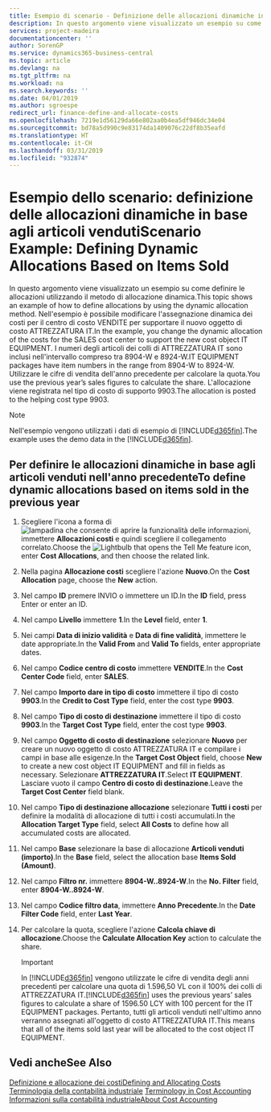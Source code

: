 ```yaml
---
title: Esempio di scenario - Definizione delle allocazioni dinamiche in base agli articoli venduti | Documenti Microsoft
description: In questo argomento viene visualizzato un esempio su come definire le allocazioni utilizzando il metodo di allocazione dinamica.
services: project-madeira
documentationcenter: ''
author: SorenGP
ms.service: dynamics365-business-central
ms.topic: article
ms.devlang: na
ms.tgt_pltfrm: na
ms.workload: na
ms.search.keywords: ''
ms.date: 04/01/2019
ms.author: sgroespe
redirect_url: finance-define-and-allocate-costs
ms.openlocfilehash: 7219e1d56129da66e802aa0b4ea5df946dc34e04
ms.sourcegitcommit: bd78a5d990c9e83174da1409076c22df8b35eafd
ms.translationtype: HT
ms.contentlocale: it-CH
ms.lasthandoff: 03/31/2019
ms.locfileid: "932874"
---
```

# <a name="scenario-example-defining-dynamic-allocations-based-on-items-sold"></a><span data-ttu-id="e5dee-103">Esempio dello scenario: definizione delle allocazioni dinamiche in base agli articoli venduti</span><span class="sxs-lookup"><span data-stu-id="e5dee-103">Scenario Example: Defining Dynamic Allocations Based on Items Sold</span></span>
<span data-ttu-id="e5dee-104">In questo argomento viene visualizzato un esempio su come definire le allocazioni utilizzando il metodo di allocazione dinamica.</span><span class="sxs-lookup"><span data-stu-id="e5dee-104">This topic shows an example of how to define allocations by using the dynamic allocation method.</span></span> <span data-ttu-id="e5dee-105">Nell'esempio è possibile modificare l'assegnazione dinamica dei costi per il centro di costo VENDITE per supportare il nuovo oggetto di costo ATTREZZATURA IT.</span><span class="sxs-lookup"><span data-stu-id="e5dee-105">In the example, you change the dynamic allocation of the costs for the SALES cost center to support the new cost object IT EQUIPMENT.</span></span> <span data-ttu-id="e5dee-106">I numeri degli articoli dei colli di ATTREZZATURA IT sono inclusi nell'intervallo compreso tra 8904-W e 8924-W.</span><span class="sxs-lookup"><span data-stu-id="e5dee-106">IT EQUIPMENT packages have item numbers in the range from 8904-W to 8924-W.</span></span> <span data-ttu-id="e5dee-107">Utilizzare le cifre di vendita dell'anno precedente per calcolare la quota.</span><span class="sxs-lookup"><span data-stu-id="e5dee-107">You use the previous year’s sales figures to calculate the share.</span></span> <span data-ttu-id="e5dee-108">L'allocazione viene registrata nel tipo di costo di supporto 9903.</span><span class="sxs-lookup"><span data-stu-id="e5dee-108">The allocation is posted to the helping cost type 9903.</span></span>  

> [!NOTE]  
>  <span data-ttu-id="e5dee-109">Nell'esempio vengono utilizzati i dati di esempio di [!INCLUDE[d365fin](includes/d365fin_md.md)].</span><span class="sxs-lookup"><span data-stu-id="e5dee-109">The example uses the demo data in the [!INCLUDE[d365fin](includes/d365fin_md.md)].</span></span>  

## <a name="to-define-dynamic-allocations-based-on-items-sold-in-the-previous-year"></a><span data-ttu-id="e5dee-110">Per definire le allocazioni dinamiche in base agli articoli venduti nell'anno precedente</span><span class="sxs-lookup"><span data-stu-id="e5dee-110">To define dynamic allocations based on items sold in the previous year</span></span>  

1.  <span data-ttu-id="e5dee-111">Scegliere l'icona a forma di ![lampadina che consente di aprire la funzionalità delle informazioni](media/ui-search/search_small.png "Informazioni sull'operazione che si desidera eseguire"), immettere **Allocazioni costi** e quindi scegliere il collegamento correlato.</span><span class="sxs-lookup"><span data-stu-id="e5dee-111">Choose the ![Lightbulb that opens the Tell Me feature](media/ui-search/search_small.png "Tell me what you want to do") icon, enter **Cost Allocations**, and then choose the related link.</span></span>  
2.  <span data-ttu-id="e5dee-112">Nella pagina **Allocazione costi** scegliere l'azione **Nuovo**.</span><span class="sxs-lookup"><span data-stu-id="e5dee-112">On the **Cost Allocation** page, choose the **New** action.</span></span>  
3.  <span data-ttu-id="e5dee-113">Nel campo **ID** premere INVIO o immettere un ID.</span><span class="sxs-lookup"><span data-stu-id="e5dee-113">In the **ID** field, press Enter or enter an ID.</span></span>  
4.  <span data-ttu-id="e5dee-114">Nel campo **Livello** immettere **1**.</span><span class="sxs-lookup"><span data-stu-id="e5dee-114">In the **Level** field, enter **1**.</span></span>  
5.  <span data-ttu-id="e5dee-115">Nei campi **Data di inizio validità** e **Data di fine validità**, immettere le date appropriate.</span><span class="sxs-lookup"><span data-stu-id="e5dee-115">In the **Valid From** and **Valid To** fields, enter appropriate dates.</span></span>  
6.  <span data-ttu-id="e5dee-116">Nel campo **Codice centro di costo** immettere **VENDITE**.</span><span class="sxs-lookup"><span data-stu-id="e5dee-116">In the **Cost Center Code** field, enter **SALES**.</span></span>  
7.  <span data-ttu-id="e5dee-117">Nel campo **Importo dare in tipo di costo** immettere il tipo di costo **9903**.</span><span class="sxs-lookup"><span data-stu-id="e5dee-117">In the **Credit to Cost Type** field, enter the cost type **9903**.</span></span>  
8.  <span data-ttu-id="e5dee-118">Nel campo **Tipo di costo di destinazione** immettere il tipo di costo **9903**.</span><span class="sxs-lookup"><span data-stu-id="e5dee-118">In the **Target Cost Type** field, enter the cost type **9903**.</span></span>  
9. <span data-ttu-id="e5dee-119">Nel campo **Oggetto di costo di destinazione** selezionare **Nuovo** per creare un nuovo oggetto di costo ATTREZZATURA IT e compilare i campi in base alle esigenze.</span><span class="sxs-lookup"><span data-stu-id="e5dee-119">In the **Target Cost Object** field, choose **New** to create a new cost object IT EQUIPMENT and fill in fields as necessary.</span></span> <span data-ttu-id="e5dee-120">Selezionare **ATTREZZATURA IT**.</span><span class="sxs-lookup"><span data-stu-id="e5dee-120">Select **IT EQUIPMENT**.</span></span> <span data-ttu-id="e5dee-121">Lasciare vuoto il campo **Centro di costo di destinazione**.</span><span class="sxs-lookup"><span data-stu-id="e5dee-121">Leave the **Target Cost Center** field blank.</span></span>  
10. <span data-ttu-id="e5dee-122">Nel campo **Tipo di destinazione allocazione** selezionare **Tutti i costi** per definire la modalità di allocazione di tutti i costi accumulati.</span><span class="sxs-lookup"><span data-stu-id="e5dee-122">In the **Allocation Target Type** field, select **All Costs** to define how all accumulated costs are allocated.</span></span>  
11. <span data-ttu-id="e5dee-123">Nel campo **Base** selezionare la base di allocazione **Articoli venduti (importo)**.</span><span class="sxs-lookup"><span data-stu-id="e5dee-123">In the **Base** field, select the allocation base **Items Sold (Amount)**.</span></span>  
12. <span data-ttu-id="e5dee-124">Nel campo **Filtro nr.** immettere **8904-W..8924-W**.</span><span class="sxs-lookup"><span data-stu-id="e5dee-124">In the **No. Filter** field, enter **8904-W..8924-W**.</span></span>  
13. <span data-ttu-id="e5dee-125">Nel campo **Codice filtro data**, immettere **Anno Precedente**.</span><span class="sxs-lookup"><span data-stu-id="e5dee-125">In the **Date Filter Code** field, enter **Last Year**.</span></span>  
14. <span data-ttu-id="e5dee-126">Per calcolare la quota, scegliere l'azione **Calcola chiave di allocazione**.</span><span class="sxs-lookup"><span data-stu-id="e5dee-126">Choose the **Calculate Allocation Key** action to calculate the share.</span></span>  

    > [!IMPORTANT]  
    >  <span data-ttu-id="e5dee-127">In [!INCLUDE[d365fin](includes/d365fin_md.md)] vengono utilizzate le cifre di vendita degli anni precedenti per calcolare una quota di 1.596,50 VL con il 100% dei colli di ATTREZZATURA IT.</span><span class="sxs-lookup"><span data-stu-id="e5dee-127">[!INCLUDE[d365fin](includes/d365fin_md.md)] uses the previous years’ sales figures to calculate a share of 1596.50 LCY with 100 percent for the IT EQUIPMENT packages.</span></span> <span data-ttu-id="e5dee-128">Pertanto, tutti gli articoli venduti nell'ultimo anno verranno assegnati all'oggetto di costo ATTREZZATURA IT.</span><span class="sxs-lookup"><span data-stu-id="e5dee-128">This means that all of the items sold last year will be allocated to the cost object IT EQUIPMENT.</span></span>  

## <a name="see-also"></a><span data-ttu-id="e5dee-129">Vedi anche</span><span class="sxs-lookup"><span data-stu-id="e5dee-129">See Also</span></span>  
[<span data-ttu-id="e5dee-130">Definizione e allocazione dei costi</span><span class="sxs-lookup"><span data-stu-id="e5dee-130">Defining and Allocating Costs</span></span>](finance-define-and-allocate-costs.md)  
<span data-ttu-id="e5dee-131">[Terminologia della contabilità industriale](finance-terminology-in-cost-accounting.md) </span><span class="sxs-lookup"><span data-stu-id="e5dee-131">[Terminology in Cost Accounting](finance-terminology-in-cost-accounting.md) </span></span>  
[<span data-ttu-id="e5dee-132">Informazioni sulla contabilità industriale</span><span class="sxs-lookup"><span data-stu-id="e5dee-132">About Cost Accounting</span></span>](finance-about-cost-accounting.md)
